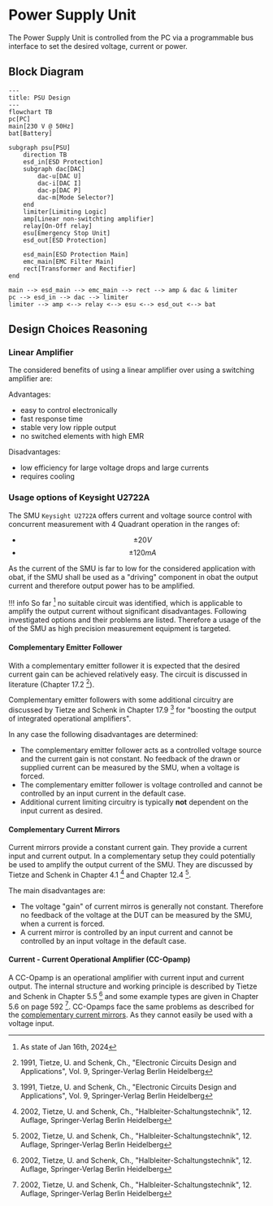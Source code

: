 # Power Supply Unit

The Power Supply Unit is controlled from the PC via a programmable bus interface
to set the desired voltage, current or power.

## Block Diagram

```mermaid
---
title: PSU Design
---
flowchart TB
pc[PC]
main[230 V @ 50Hz]
bat[Battery]

subgraph psu[PSU]
    direction TB
    esd_in[ESD Protection]
    subgraph dac[DAC]
        dac-u[DAC U]
        dac-i[DAC I]
        dac-p[DAC P]
        dac-m[Mode Selector?]
    end
    limiter[Limiting Logic]
    amp[Linear non-switchting amplifier]
    relay[On-Off relay]
    esu[Emergency Stop Unit]
    esd_out[ESD Protection]

    esd_main[ESD Protection Main]
    emc_main[EMC Filter Main]
    rect[Transformer and Rectifier]
end

main --> esd_main --> emc_main --> rect --> amp & dac & limiter
pc --> esd_in --> dac --> limiter
limiter --> amp <--> relay <--> esu <--> esd_out <--> bat
```

## Design Choices Reasoning

### Linear Amplifier

The considered benefits of using a linear amplifier over using a switching
amplifier are:

Advantages:

- easy to control electronically
- fast response time
- stable very low ripple output
- no switched elements with high EMR

Disadvantages:

- low efficiency for large voltage drops and large currents
- requires cooling

### Usage options of Keysight U2722A

The SMU `Keysight U2722A` offers current and voltage source control with
concurrent measurement with 4 Quadrant operation in the ranges of:

- $$ \pm 20 V $$
- $$ \pm 120 mA $$

As the current of the SMU is far to low for the considered application with
obat, if the SMU shall be used as a "driving" component in obat the output
current and therefore output power has to be amplified.

!!! info
    So far [^1] no suitable circuit was identified, which is applicable to amplify
    the output current without significant disadvantages. Following investigated
    options and their problems are listed.
    Therefore a usage of the of the SMU as high precision measurement equipment
    is targeted.

#### Complementary Emitter Follower

With a complementary emitter follower it is expected that the desired current
gain can be achieved relatively easy. The circuit is discussed in literature
(Chapter 17.2 [^TSEC]).

Complementary emitter followers with some additional circuitry are discussed by
Tietze and Schenk in Chapter 17.9 [^TSEC] for "boosting the output of integrated
operational amplifiers".

In any case the following disadvantages are determined:

- The complementary emitter follower acts as a controlled voltage source and the
    current gain is not constant. No feedback of the drawn or supplied current
    can be measured by the SMU, when a voltage is forced.
- The complementary emitter follower is voltage controlled and cannot be
    controlled by an input current in the default case.
- Additional current limiting circuitry is typically **not** dependent on the
    input current as desired.

#### Complementary Current Mirrors

Current mirrors provide a constant current gain. They provide a current input
and current output. In a complementary setup they could potentially be used to
amplify the output current of the SMU. They are discussed by Tietze and Schenk
in Chapter 4.1 [^TSHST] and Chapter 12.4 [^TSHST].

The main disadvantages are:

- The voltage "gain" of current mirros is generally not constant. Therefore no
    feedback of the voltage at the DUT can be measured by the SMU, when a
    current is forced.
- A current mirror is controlled by an input current and cannot be controlled by
    an input voltage in the default case.

#### Current - Current Operational Amplifier (CC-Opamp)

A CC-Opamp is an operational amplifier with current input and current output.
The internal structure and working principle is described by Tietze and Schenk
in Chapter 5.5 [^TSHST] and some example types are given in Chapter 5.6 on page
592 [^TSHST].
CC-Opamps face the same problems as described for the [complementary current
mirrors](#complementary-current-mirrors). As they cannot easily be used with a
voltage input.


[^1]: As state of Jan 16th, 2024

[^TSEC]: 1991, Tietze, U. and Schenk, Ch.,
    "Electronic Circuits Design and Applications", Vol. 9,
    Springer-Verlag Berlin Heidelberg

[^TSHST]: 2002, Tietze, U. and Schenk, Ch.,
    "Halbleiter-Schaltungstechnik", 12. Auflage,
    Springer-Verlag Berlin Heidelberg
